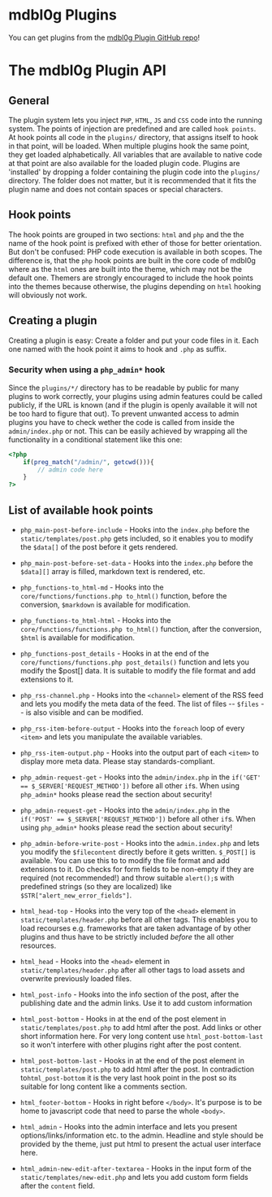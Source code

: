 # mdbl0g Plugins
You can get plugins from the [mdbl0g Plugin GitHub repo](https://github.com/Ps0ke/mdbl0g-plugins)!

# The mdbl0g Plugin API

## General
The plugin system lets you inject `PHP`, `HTML`, `JS` and `CSS` code into the running system. The points of injection are predefined and are called `hook points`. At hook points all code in the `plugins/` directory, that assigns itself to hook in that point, will be loaded. When multiple plugins hook the same point, they get loaded alphabetically. All variables that are available to native code at that point are also available for the loaded plugin code. Plugins are 'installed' by dropping a folder containing the plugin code into the `plugins/` directory. The folder does not matter, but it is recommended that it fits the plugin name and does not contain spaces or special characters.

## Hook points
The hook points are grouped in two sections: `html` and `php` and the the name of the hook point is prefixed with ether of those for better orientation. But don't be confused: PHP code execution is available in both scopes. The difference is, that the `php` hook points are built in the core code of mdbl0g where as the `html` ones are built into the theme, which may not be the default one. Themers are strongly encouraged to include the hook points into the themes because otherwise, the plugins depending on `html` hooking will obviously not work.

## Creating a plugin
Creating a plugin is easy: Create a folder and put your code files in it. Each one named with the hook point it aims to hook and `.php` as suffix.

### Security when using a `php_admin*` hook
Since the `plugins/*/` directory has to be readable by public for many plugins to work correctly, your plugins using admin features could be called publicly, if the URL is known (and if the plugin is openly available it will not be too hard to figure that out). To prevent unwanted access to admin plugins you have to check wether the code is called from inside the `admin/index.php` or not. This can be easily achieved by wrapping all the functionality in a conditional statement like this one:
```php
<?php
    if(preg_match("/admin/", getcwd())){
        // admin code here
    }
?>
```

## List of available hook points
* `php_main-post-before-include` - Hooks into the `index.php` before the `static/templates/post.php` gets included, so it enables you to modify the `$data[]` of the post before it gets rendered.
* `php_main-post-before-set-data` - Hooks into the `index.php` before the `$data][]` array is filled, markdown text is rendered, etc.
* `php_functions-to_html-md` - Hooks into the `core/functions/functions.php to_html()` function, before the conversion, `$markdown` is available for modification.
* `php_functions-to_html-html` - Hooks into the `core/functions/functions.php to_html()` function, after the conversion, `$html` is available for modification.
* `php_functions-post_details` - Hooks in at the end of the `core/functions/functions.php post_details()` function and lets you modify the $post[] data. It is suitable to modify the file format and add extensions to it.
* `php_rss-channel.php` - Hooks into the `<channel>` element of the RSS feed and lets you modify the meta data of the feed. The list of files -- `$files` -- is also visible and can be modified.
* `php_rss-item-before-output` - Hooks into the `foreach` loop of every `<item>` and lets you manipulate the available variables.
* `php_rss-item-output.php` - Hooks into the output part of each `<item>` to display more meta data. Please stay standards-compliant.
* `php_admin-request-get` - Hooks into the `admin/index.php` in the `if('GET' == $_SERVER['REQUEST_METHOD'])` before all other `if`s. When using `php_admin*` hooks please read the section about security!
* `php_admin-request-get` - Hooks into the `admin/index.php` in the `if('POST' == $_SERVER['REQUEST_METHOD'])` before all other `if`s. When using `php_admin*` hooks please read the section about security!
* `php_admin-before-write-post` - Hooks into the `admin.index.php` and lets you modify the `$filecontent` directly before it gets written. `$_POST[]` is available. You can use this to to modify the file format and add extensions to it. Do checks for form fields to be non-empty if they are required (not recommended!) and throw suitable `alert();`s with predefined strings (so they are localized) like `$STR["alert_new_error_fields"]`.

* `html_head-top` - Hooks into the very top of the `<head>` element in `static/templates/header.php` before all other tags. This enables you to load recourses e.g. frameworks that are taken advantage of by other plugins and thus have to be strictly included _before_ the all other resources.
* `html_head` - Hooks into the `<head>` element in `static/templates/header.php` after all other tags to load assets and overwrite previously loaded files.
* `html_post-info` - Hooks into the info section of the post, after the publishing date and the admin links. Use it to add custom information
* `html_post-bottom` - Hooks in at the end of the post element in `static/templates/post.php` to add html after the post. Add links or other short information here. For very long content use `html_post-bottom-last` so it won't interfere with other plugins right after the post content.
* `html_post-bottom-last` - Hooks in at the end of the post element in `static/templates/post.php` to add html after the post. In contradiction to`html_post-bottom` it is the very last hook point in the post so its suitable for long content like a comments section.
* `html_footer-bottom` - Hooks in right before `</body>`. It's purpose is to be home to javascript code that need to parse the whole `<body>`.
* `html_admin` - Hooks into the admin interface and lets you present options/links/information etc. to the admin. Headline and style should be provided by the theme, just put html to present the actual user interface here.
* `html_admin-new-edit-after-textarea` - Hooks in the input form of the `static/templates/new-edit.php` and lets you add custom form fields after the `content` field. 
